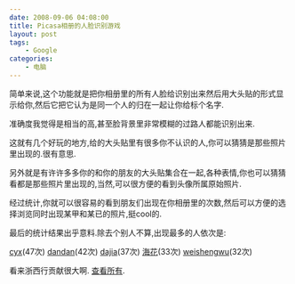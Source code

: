 ```yaml
---
date: 2008-09-06 04:08:00
title: Picasa相册的人脸识别游戏
layout: post
tags:
    - Google
categories:
    - 电脑
---
```

简单来说,这个功能就是把你相册里的所有人脸给识别出来然后用大头贴的形式显示给你,然后它把它认为是同一个人的归在一起让你给标个名字.

准确度我觉得是相当的高,甚至脸背景里非常模糊的过路人都能识别出来.

这就有几个好玩的地方,给的大头贴里有很多你不认识的人,你可以猜猜是那些照片里出现的.很有意思.

另外就是有许许多多你的和你的朋友的大头贴集合在一起,各种表情,你也可以猜猜看都是那些照片里出现的,当然,可以很方便的看到头像所属原始照片.

经过统计,你就可以很容易的看到朋友们出现在你相册里的次数,然后可以方便的选择浏览同时出现某甲和某已的照片,挺cool的.

最后的统计结果出乎意料.除去个别人不算,出现最多的人依次是:

<a href="http://picasaweb.google.com/lh/view?uname=ztpala&amp;subjectids=6696255252675940733" target="_blank">cyx</a>(47次) <a href="http://picasaweb.google.com/lh/view?uname=ztpala&amp;subjectids=84" target="_blank">dandan</a>(42次) <a href="http://picasaweb.google.com/lh/view?uname=ztpala&amp;subjectids=6982967645602823157" target="_blank">dajia</a>(37次) <a href="http://picasaweb.google.com/lh/view?uname=ztpala&amp;subjectids=6521531947935127693" target="_blank">海花</a>(33次) <a href="http://picasaweb.google.com/lh/view?uname=ztpala&amp;subjectids=7864195366713372613" target="_blank">weishengwu</a>(32次)

看来浙西行贡献很大啊. <a href="http://picasaweb.google.com/lh/people?uname=ztpala" target="_blank">查看所有</a>.